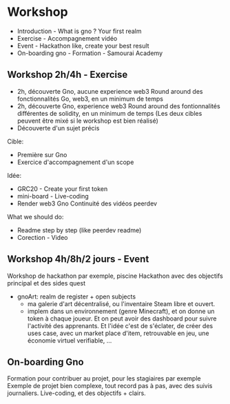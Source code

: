 # Workshop

- Introduction - What is gno ? Your first realm
- Exercise - Accompagnement vidéo
- Event - Hackathon like, create your best result
- On-boarding gno - Formation - Samourai Academy

## Workshop 2h/4h - Exercise
- 2h, découverte Gno, aucune experience web3
Round around des fonctionnalités Go, web3, en un minimum de temps
- 2h, découverte Gno, experience web3
Round around des fontionnalités différentes de solidity, en un minimum de temps
(Les deux cibles peuvent être mixé si le workshop est bien réalisé)
- Découverte d'un sujet précis

Cible: 
- Première sur Gno
- Exercice d'accompagnement d'un scope

Idée:
- GRC20 - Create your first token
- mini-board - Live-coding 
- Render web3 Gno
Continuité des vidéos peerdev

What we should do:
- Readme step by step (like peerdev readme)
- Corection - Video


## Workshop 4h/8h/2 jours - Event

Workshop de hackathon par exemple, piscine
Hackathon avec des objectifs principal et des sides quest


- gnoArt: realm de register + open subjects
    - ma galerie d'art décentralisé, ou l'inventaire Steam libre et ouvert. 
    - implem dans un environnement (genre Minecraft), et on donne un token à chaque joueur. Et on peut avoir des dashboard pour suivre l'activité des apprenants. Et l'idée c'est de s'éclater, de créer des uses case, avec un market place d'item, retrouvable en jeu, une économie virtuel verifiable, ...

## On-boarding Gno
Formation pour contribuer au projet, pour les stagiaires par exemple
Exemple de projet bien complexe, tout record pas à pas, avec des suivis journaliers.
Live-coding, et des objectifs + clairs. 

